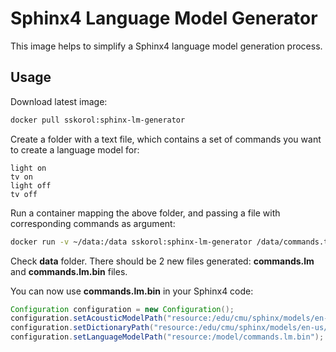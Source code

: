 # Sphinx4 Language Model Generator

This image helps to simplify a Sphinx4 language model generation process.

## Usage
Download latest image:
```sh
docker pull sskorol:sphinx-lm-generator
```
Create a folder with a text file, which contains a set of commands you want to create a language model for:
```fundamental
light on
tv on
light off
tv off
```
Run a container mapping the above folder, and passing a file with corresponding commands as argument:
```sh
docker run -v ~/data:/data sskorol:sphinx-lm-generator /data/commands.txt
```
Check **data** folder. There should be 2 new files generated: **commands.lm** and **commands.lm.bin** files.

You can now use **commands.lm.bin** in your Sphinx4 code:
```java
Configuration configuration = new Configuration();
configuration.setAcousticModelPath("resource:/edu/cmu/sphinx/models/en-us/en-us");
configuration.setDictionaryPath("resource:/edu/cmu/sphinx/models/en-us/cmudict-en-us.dict");
configuration.setLanguageModelPath("resource:/model/commands.lm.bin");
```
